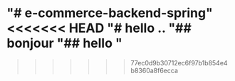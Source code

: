 "# e-commerce-backend-spring" 
<<<<<<< HEAD
"# hello .. 
"## bonjour
"## hello "
=======
>>>>>>> 77ec0d9b30712ec6f97b1b854e4b8360a8f6ecca

